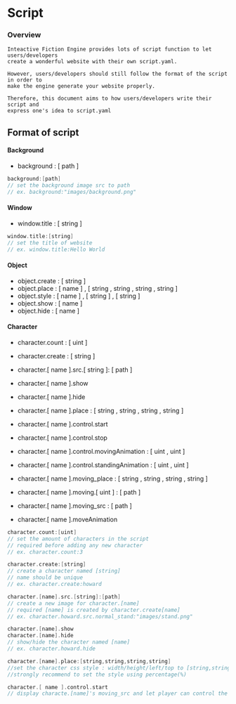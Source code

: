 # Script 

### Overview

```
Inteactive Fiction Engine provides lots of script function to let users/developers
create a wonderful website with their own script.yaml.

However, users/developers should still follow the format of the script in order to
make the engine generate your website properly.

Therefore, this document aims to how users/developers write their script and
express one's idea to script.yaml
```


## Format of script

#### Background

* background : [ path ]
```c
background:[path]
// set the background image src to path
// ex. background:"images/background.png"
```

#### Window

* window.title : [ string ]
```c
window.title:[string]
// set the title of website
// ex. window.title:Hello World
```

#### Object

* object.create : [ string ]
* object.place : [ name ] , [ string , string , string , string ]
* object.style : [ name ] , [ string ] , [ string ]
* object.show : [ name ]
* object.hide : [ name ]

#### Character

* character.count : [ uint ]
* character.create : [ string ]
  
* character.[ name ].src.[ string ]: [ path ]
* character.[ name ].show
* character.[ name ].hide
* character.[ name ].place : [ string , string , string , string ]
  
* character.[ name ].control.start
* character.[ name ].control.stop
* character.[ name ].control.movingAnimation : [ uint , uint ]
* character.[ name ].control.standingAnimation : [ uint , uint ]
* character.[ name ].moving_place : [ string , string , string , string ]
* character.[ name ].moving.[ uint ] : [ path ]
* character.[ name ].moving_src : [ path ]
* character.[ name ].moveAnimation

```c
character.count:[uint]
// set the amount of characters in the script
// required before adding any new character
// ex. character.count:3

character.create:[string]
// create a character named [string]
// name should be unique
// ex. character.create:howard

character.[name].src.[string]:[path]
// create a new image for character.[name]
// required [name] is created by character.create[name]
// ex. character.howard.src.normal_stand:"images/stand.png"

character.[name].show
character.[name].hide
// show/hide the character named [name]
// ex. character.howard.hide

character.[name].place:[string,string,string,string]
//set the character css style : width/height/left/top to [string,string,string,string]
//strongly recommend to set the style using percentage(%)

character.[ name ].control.start
// display characte.[name]'s moving_src and let player can control the character

```
